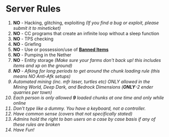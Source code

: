 <h1> Server Rules </h1>

<ol>

  <li> <b>NO</b> - Hacking, glitching, exploiting <i>(If you find a bug or exploit, please submit it to mineticket)</i></li>

  <li> <b>NO</b> - CC programs that create an infinite loop without a sleep function </li>

  <li> <b>NO</b> - TPS checking </li>

  <li> <b>NO</b> - Griefing </li>

  <li> <b>NO</b> - Use or possession/use of <b><a href="http://goo.gl/HGucv0">Banned Items</a></b> </li>

  <li> <b>NO</b> - Pumping in the Nether </li>

  <li> <b>NO</b> - Entity storage <i>(Make sure your farms don't back up! this includes items and xp on the ground)</li>

  <li> <b>NO</b> - Afking for long periods to get around the chunk loading rule (this means NO Anti-Afk setups)</li>
  
  <li> Automated mining (inc. mfr laser, turtles etc) ONLY allowed in the Mining World, Deep Dark, and Bedrock Dimensions (<b>ONLY</b>-2 ender quarries per town)</li>
  
  <li> Each person is only allowed <b>9</b> loaded chunks at one time and only while online</li>
  
  <li> Don't type like a dummy. You have a keyboard, not a controller. </li>

  <li> Have common sense (covers that not specifically stated)</li>

  <li> Admins hold the right to ban users on a case by case basis if any of these rules are broken</li>

  <li> Have Fun! </li>

</ol>
